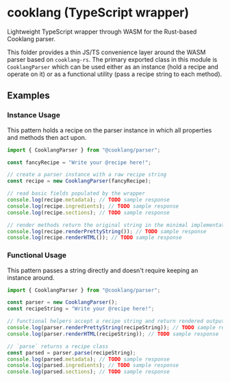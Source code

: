 # cooklang (TypeScript wrapper)

Lightweight TypeScript wrapper through WASM for the Rust-based Cooklang parser.

This folder provides a thin JS/TS convenience layer around the WASM parser based on `cooklang-rs`. The primary exported class in this module is `CooklangParser` which can be used either as an instance (hold a recipe and operate on it) or as a functional utility (pass a recipe string to each method).

## Examples

### Instance Usage

This pattern holds a recipe on the parser instance in which all properties and methods then act upon.

```ts
import { CooklangParser } from "@cooklang/parser";

const fancyRecipe = "Write your @recipe here!";

// create a parser instance with a raw recipe string
const recipe = new CooklangParser(fancyRecipe);

// read basic fields populated by the wrapper
console.log(recipe.metadata); // TODO sample response
console.log(recipe.ingredients); // TODO sample response
console.log(recipe.sections); // TODO sample response

// render methods return the original string in the minimal implementation
console.log(recipe.renderPrettyString()); // TODO sample response
console.log(recipe.renderHTML()); // TODO sample response
```

### Functional Usage

This pattern passes a string directly and doesn't require keeping an instance around.

```ts
import { CooklangParser } from "@cooklang/parser";

const parser = new CooklangParser();
const recipeString = "Write your @recipe here!";

// functional helpers accept a recipe string and return rendered output
console.log(parser.renderPrettyString(recipeString)); // TODO sample response
console.log(parser.renderHTML(recipeString)); // TODO sample response

// `parse` returns a recipe class
const parsed = parser.parse(recipeString);
console.log(parsed.metadata); // TODO sample response
console.log(parsed.ingredients); // TODO sample response
console.log(parsed.sections); // TODO sample response
```
